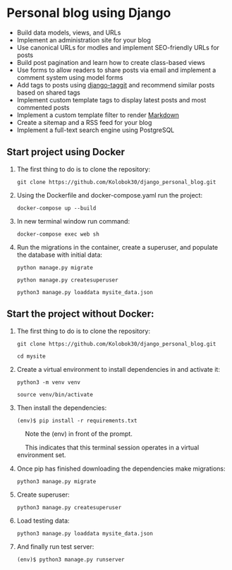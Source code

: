 # Personal blog using Django
  - Build data models, views, and URLs
  - Implement an administration site for your blog
  - Use canonical URLs for modles and implement SEO-friendly URLs for posts
  - Build post pagination and learn how to create class-based views
  - Use forms to allow readers to share posts via email and implement a comment system using model forms
  - Add tags to posts using [django-taggit](https://github.com/jazzband/django-taggit) and recommend similar posts based on shared tags
  - Implement custom template tags to display latest posts and most commented posts
  - Implement a custom template filter to render [Markdown](https://github.com/Python-Markdown/markdown)
  - Create a sitemap and a RSS feed for your blog
  - Implement a full-text search engine using PostgreSQL

## Start project using Docker
1. The first thing to do is to clone the repository:
    ```
    git clone https://github.com/Kolobok30/django_personal_blog.git
   ```
2. Using the Dockerfile and docker-compose.yaml run the project:
   ```
   docker-compose up --build
   ```
3. In new terminal window run command:
   ````
   docker-compose exec web sh
   ````
4. Run the migrations in the container, create a superuser, and populate the database with initial data:
   ````
   python manage.py migrate
   
   python manage.py createsuperuser
   
   python3 manage.py loaddata mysite_data.json
   ````



## Start the project without Docker:
1. The first thing to do is to clone the repository:
    ```
    git clone https://github.com/Kolobok30/django_personal_blog.git
    
    cd mysite
    ```
2. Create a virtual environment to install dependencies in and activate it:
    ```
    python3 -m venv venv
   
    source venv/bin/activate
    ```   
3. Then install the dependencies:
    ```
   (env)$ pip install -r requirements.txt
    ```
    &emsp; Note the (env) in front of the prompt.

    &emsp; This indicates that this terminal session operates in a virtual environment set.


4. Once pip has finished downloading the dependencies make migrations:
    ```
    python3 manage.py migrate
    ```
5. Create superuser:
    ````
    python3 manage.py createsuperuser
    ````
   
6. Load testing data:
    ````
    python3 manage.py loaddata mysite_data.json
    `````

7. And finally run test server:
    ````
    (env)$ python3 manage.py runserver
